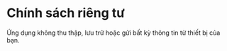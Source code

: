 # Chính sách riêng tư
Ứng dụng không thu thập, lưu trữ hoặc gửi bất kỳ thông tin từ thiết bị của bạn.
